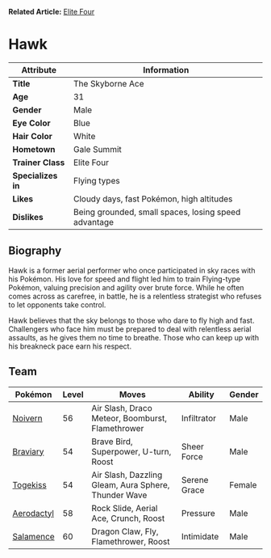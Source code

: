**Related Article:** [Elite Four](https://emeraldvoid.github.io/pokemon-scrapyard/Elite_Four)

# Hawk

| Attribute     | Information |
|--------------|------------|
| **Title**    | The Skyborne Ace |
| **Age**      | 31 |
| **Gender**   | Male |
| **Eye Color**| Blue |
| **Hair Color** | White |
| **Hometown** | Gale Summit |
| **Trainer Class** | Elite Four |
| **Specializes in** | Flying types |
| **Likes** | Cloudy days, fast Pokémon, high altitudes |
| **Dislikes** | Being grounded, small spaces, losing speed advantage |

## Biography
Hawk is a former aerial performer who once participated in sky races with his Pokémon. His love for speed and flight led him to train Flying-type Pokémon, valuing precision and agility over brute force. While he often comes across as carefree, in battle, he is a relentless strategist who refuses to let opponents take control.

Hawk believes that the sky belongs to those who dare to fly high and fast. Challengers who face him must be prepared to deal with relentless aerial assaults, as he gives them no time to breathe. Those who can keep up with his breakneck pace earn his respect.

## Team

| Pokémon | Level | Moves | Ability | Gender |
|---------|-------|-------|---------|--------|
| [Noivern](https://bulbapedia.bulbagarden.net/wiki/Noivern_(Pokémon)) | 56 | Air Slash, Draco Meteor, Boomburst, Flamethrower | Infiltrator | Male |
| [Braviary](https://bulbapedia.bulbagarden.net/wiki/Braviary_(Pokémon)) | 54 | Brave Bird, Superpower, U-turn, Roost | Sheer Force | Male |
| [Togekiss](https://bulbapedia.bulbagarden.net/wiki/Togekiss_(Pokémon)) | 54 | Air Slash, Dazzling Gleam, Aura Sphere, Thunder Wave | Serene Grace | Female |
| [Aerodactyl](https://bulbapedia.bulbagarden.net/wiki/Aerodactyl_(Pokémon)) | 58 | Rock Slide, Aerial Ace, Crunch, Roost | Pressure | Male |
| [Salamence](https://bulbapedia.bulbagarden.net/wiki/Salamence_(Pokémon)) | 60 | Dragon Claw, Fly, Flamethrower, Roost | Intimidate | Male |
